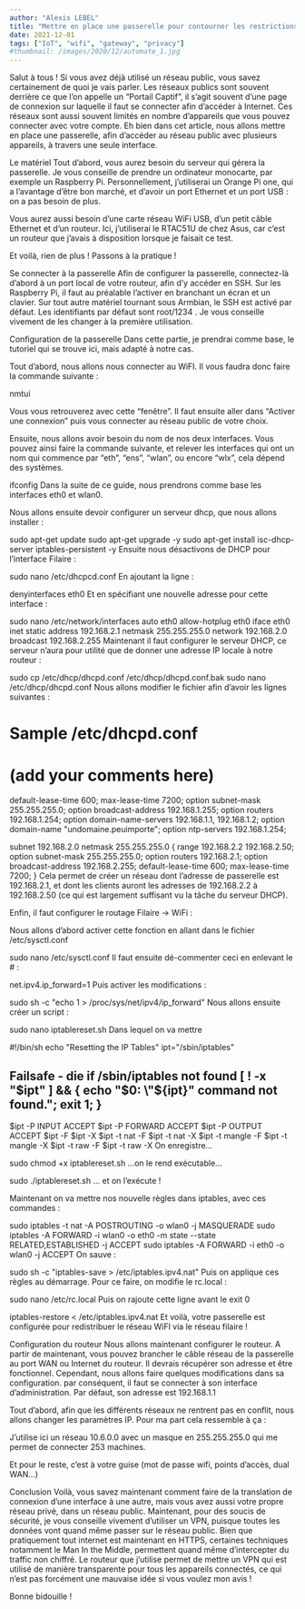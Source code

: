 ```yaml
---
author: "Alexis LEBEL"
title: "Mettre en place une passerelle pour contourner les restrictions de nombre d’appareils sur un réseau public"
date: 2021-12-01
tags: ["IoT", "wifi", "gateway", "privacy"]
#thumbnail: /images/2020/12/automate_1.jpg
---
```


Salut à tous ! Si vous avez déjà utilisé un réseau public, vous savez certainement de quoi je vais parler. Les réseaux publics sont souvent derrière ce que l’on appelle un “Portail Captif”, il s’agit souvent d’une page de connexion sur laquelle il faut se connecter afin d’accéder à Internet. Ces réseaux sont aussi souvent limités en nombre d’appareils que vous pouvez connecter avec votre compte. Eh bien dans cet article, nous allons mettre en place une passerelle, afin d’accéder au réseau public avec plusieurs appareils, à travers une seule interface.

Le matériel
Tout d’abord, vous aurez besoin du serveur qui gérera la passerelle. Je vous conseille de prendre un ordinateur monocarte, par exemple un Raspberry Pi. Personnellement, j’utiliserai un Orange Pi one, qui a l’avantage d’être bon marché, et d’avoir un port Ethernet et un port USB : on a pas besoin de plus.

Vous aurez aussi besoin d’une carte réseau WiFi USB, d’un petit câble Ethernet et d’un routeur. Ici, j’utiliserai le RTAC51U de chez Asus, car c’est un routeur que j’avais à disposition lorsque je faisait ce test.

Et voilà, rien de plus ! Passons à la pratique !

Se connecter à la passerelle
Afin de configurer la passerelle, connectez-là d’abord à un port local de votre routeur, afin d’y accéder en SSH. Sur les Raspberry Pi, il faut au préalable l’activer en branchant un écran et un clavier. Sur tout autre matériel tournant sous Armbian, le SSH est activé par défaut. Les identifiants par défaut sont root/1234 . Je vous conseille vivement de les changer à la première utilisation.

Configuration de la passerelle
Dans cette partie, je prendrai comme base, le tutoriel qui se trouve ici, mais adapté à notre cas.

Tout d’abord, nous allons nous connecter au WiFI. Il vous faudra donc faire la commande suivante :

nmtui

Vous vous retrouverez avec cette “fenêtre”. Il faut ensuite aller dans “Activer une connexion” puis vous connecter au réseau public de votre choix.

Ensuite, nous allons avoir besoin du nom de nos deux interfaces. Vous pouvez ainsi faire la commande suivante, et relever les interfaces qui ont un nom qui commence par “eth”, “ens”, “wlan”, ou encore “wlx”, cela dépend des systèmes.

ifconfig
Dans la suite de ce guide, nous prendrons comme base les interfaces eth0 et wlan0.

Nous allons ensuite devoir configurer un serveur dhcp, que nous allons installer :

sudo apt-get update
sudo apt-get upgrade -y
sudo apt-get install isc-dhcp-server iptables-persistent -y
Ensuite nous désactivons de DHCP pour l’interface Filaire :

sudo nano /etc/dhcpcd.conf
En ajoutant la ligne :

denyinterfaces eth0
Et en spécifiant une nouvelle adresse pour cette interface :

sudo nano /etc/network/interfaces
auto eth0
allow-hotplug eth0
iface eth0 inet static
    address 192.168.2.1
    netmask 255.255.255.0
    network 192.168.2.0
    broadcast 192.168.2.255
Maintenant il faut configurer le serveur DHCP, ce serveur n’aura pour utilité que de donner une adresse IP locale à notre routeur :

sudo cp /etc/dhcp/dhcpd.conf /etc/dhcp/dhcpd.conf.bak
sudo nano /etc/dhcp/dhcpd.conf
Nous allons modifier le fichier afin d’avoir les lignes suivantes :

# Sample /etc/dhcpd.conf
# (add your comments here) 
default-lease-time 600;
max-lease-time 7200;
option subnet-mask 255.255.255.0;
option broadcast-address 192.168.1.255;
option routers 192.168.1.254;
option domain-name-servers 192.168.1.1, 192.168.1.2;
option domain-name "undomaine.peuimporte";
option ntp-servers 192.168.1.254;

subnet 192.168.2.0 netmask 255.255.255.0 {
   range 192.168.2.2 192.168.2.50;
   option subnet-mask 255.255.255.0;
   option routers 192.168.2.1;
   option broadcast-address 192.168.2.255;
   default-lease-time 600;
   max-lease-time 7200;
} 
Cela permet de créer un réseau dont l’adresse de passerelle est 192.168.2.1, et dont les clients auront les adresses de 192.168.2.2 à 192.168.2.50 (ce qui est largement suffisant vu la tâche du serveur DHCP).

Enfin, il faut configurer le routage Filaire -> WiFi :

Nous allons d’abord activer cette fonction en allant dans le fichier /etc/sysctl.conf

sudo nano /etc/sysctl.conf
Il faut ensuite dé-commenter ceci en enlevant le # :

net.ipv4.ip_forward=1
Puis activer les modifications :

sudo sh -c "echo 1 > /proc/sys/net/ipv4/ip_forward"
Nous allons ensuite créer un script :

sudo nano iptablereset.sh
Dans lequel on va mettre

#!/bin/sh
echo "Resetting the IP Tables"
ipt="/sbin/iptables"
## Failsafe - die if /sbin/iptables not found [ ! -x "$ipt" ] && { echo "$0: \"${ipt}\" command not found."; exit 1; }
$ipt -P INPUT ACCEPT
$ipt -P FORWARD ACCEPT
$ipt -P OUTPUT ACCEPT
$ipt -F
$ipt -X
$ipt -t nat -F
$ipt -t nat -X
$ipt -t mangle -F
$ipt -t mangle -X
$ipt -t raw -F
$ipt -t raw -X
On enregistre…

sudo chmod +x iptablereset.sh
…on le rend exécutable…

sudo ./iptablereset.sh
… et on l’exécute !

Maintenant on va mettre nos nouvelle règles dans iptables, avec ces commandes :

sudo iptables -t nat -A POSTROUTING -o wlan0 -j MASQUERADE
sudo iptables -A FORWARD -i wlan0 -o eth0 -m state --state RELATED,ESTABLISHED -j ACCEPT
sudo iptables -A FORWARD -i eth0 -o wlan0 -j ACCEPT
On sauve :

sudo sh -c "iptables-save > /etc/iptables.ipv4.nat"
Puis on applique ces règles au démarrage. Pour ce faire, on modifie le rc.local :

sudo nano /etc/rc.local
Puis on rajoute cette ligne avant le exit 0

iptables-restore < /etc/iptables.ipv4.nat
Et voilà, votre passerelle est configurée pour redistribuer le réseau WiFI via le réseau filaire !

Configuration du routeur
Nous allons maintenant configurer le routeur. A partir de maintenant, vous pouvez brancher le câble réseau de la passerelle au port WAN ou Internet du routeur. Il devrais récupérer son adresse et être fonctionnel. Cependant, nous allons faire quelques modifications dans sa configuration. par conséquent, il faut se connecter à son interface d’administration. Par défaut, son adresse est 192.168.1.1

Tout d’abord, afin que les différents réseaux ne rentrent pas en conflit, nous allons changer les paramètres IP. Pour ma part cela ressemble à ça :



J’utilise ici un réseau 10.6.0.0 avec un masque en 255.255.255.0 qui me permet de connecter 253 machines.

Et pour le reste, c’est à votre guise (mot de passe wifi, points d’accès, dual WAN…)

Conclusion
Voilà, vous savez maintenant comment faire de la translation de connexion d’une interface à une autre, mais vous avez aussi votre propre réseau privé, dans un réseau public. Maintenant, pour des soucis de sécurité, je vous conseille vivement d’utiliser un VPN, puisque toutes les données vont quand même passer sur le réseau public. Bien que pratiquement tout internet est maintenant en HTTPS, certaines techniques notamment le Man In the Middle, permettent quand même d’intercepter du traffic non chiffré. Le routeur que j’utilise permet de mettre un VPN qui est utilisé de manière transparente pour tous les appareils connectés, ce qui n’est pas forcément une mauvaise idée si vous voulez mon avis !

Bonne bidouille !